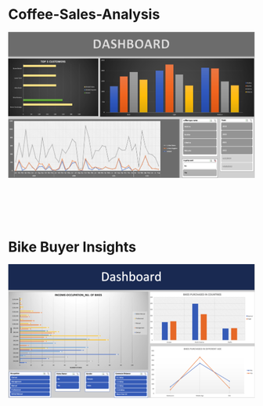 # Coffee-Sales-Analysis

![Coffee Dashboard](./COFEE.png)

<br><br>
<br><br>

# Bike Buyer Insights

![Bike Sales Dashboard](./Bike.png)
